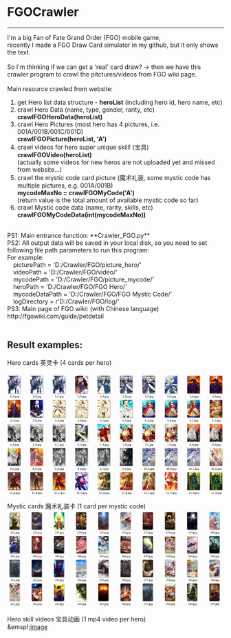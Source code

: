 # FGOCrawler
---
I'm a big Fan of Fate Grand Order (FGO) mobile game, <br>
recently I made a FGO Draw Card simulator in my github, but it only shows the text.<br>
<br>
So I'm thinking if we can get a 'real' card draw? -> then we have this crawler program to crawl the pitctures/videos from FGO wiki page. <br>
<br>
Main resource crawled from website: <br>
1. get Hero list data structure - **heroList** (including hero id, hero name, etc) <br>
2. crawl Hero Data (name, type, gender, rarity, etc) <br>
**crawlFGOHeroData(heroList)** <br>
3. crawl Hero Pictures (most hero has 4 pictures, i.e. 001A/001B/001C/001D) <br>
**crawlFGOPicture(heroList, 'A')** <br>
4. crawl videos for hero super unique skill! (宝具) <br>
**crawlFGOVideo(heroList)** <br>
(actually some videos for new heros are not uploaded yet and missed from website...) <br>
5. crawl the mystic code card picture (魔术礼装, some mystic code has multiple pictures, e.g. 001A/001B) <br>
**mycodeMaxNo = crawlFGOMyCode('A')** <br>
(return value is the total amount of available mystic code so far) <br>
6. crawl Mystic code data (name, rarity, skills, etc) <br>
**crawlFGOMyCodeData(int(mycodeMaxNo))** <br>
<br>
PS1: Main entrance function: **Crawler_FGO.py** <br>
PS2: All output data will be saved in your local disk, so you need to set following file path parameters to run this program: <br>
For example: <br>
  &emsp;picturePath = 'D:/Crawler/FGO/picture_hero/' <br>
  &emsp;videoPath = 'D:/Crawler/FGO/video/' <br>
  &emsp;mycodePath = 'D:/Crawler/FGO/picture_mycode/' <br>
  &emsp;heroPath = 'D:/Crawler/FGO/FGO Hero/' <br>
  &emsp;mycodeDataPath = 'D:/Crawler/FGO/FGO Mystic Code/' <br>
  &emsp;logDirectory = r'D:/Crawler/FGO/log/' <br>
PS3: Main page of FGO wiki: (with Chinese language)<br>
http://fgowiki.com/guide/petdetail <br>
<br>

Result examples: <br>
---
Hero cards 英灵卡 (4 cards per hero) <br>
&emsp;![image](https://github.com/Perryxubit/FGOCrawler/blob/master/pictures/HeroCards.jpg)

Mystic cards 魔术礼装卡 (1 card per mystic code) <br>
![image](https://github.com/Perryxubit/FGOCrawler/blob/master/pictures/MysticCodeCards.jpg)

Hero skill videos 宝具动画 (1 mp4 video per hero) <br>
&emsp!;[image](https://github.com/Perryxubit/FGOCrawler/blob/master/pictures/HeroVideos.jpg)


